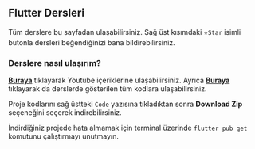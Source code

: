 ## Flutter Dersleri

Tüm derslere bu sayfadan ulaşabilirsiniz. Sağ üst kısımdaki `⭐Star` isimli butonla dersleri beğendiğinizi bana bildirebilirsiniz.

### Derslere nasıl ulaşırım?
**[Buraya](https://www.youtube.com/playlist?list=PL_6SFaIEF8jEq23G_cjPvrBM7_Hpi5xz0)** tıklayarak Youtube içeriklerine ulaşabilirsiniz. Ayrıca
**[Buraya](https://github.com/ruwiss/flutter_dersleri/branches/all)** tıklayarak da derslerde gösterilen tüm kodlara ulaşabilirsiniz.

Proje kodlarını sağ üstteki `Code` yazısına tıkladıktan sonra **Download Zip** seçeneğini seçerek indirebilirsiniz.

İndirdiğiniz projede hata almamak için terminal üzerinde `flutter pub get` komutunu çalıştırmayı unutmayın.
